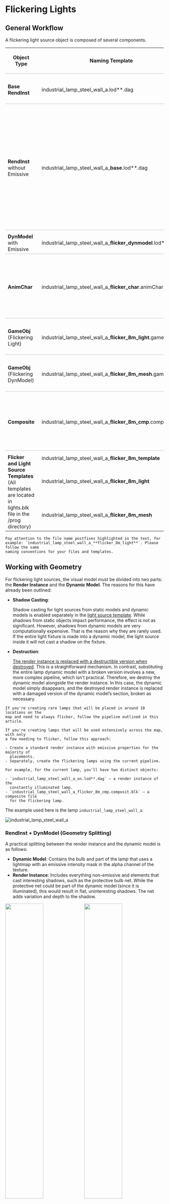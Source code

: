 # Flickering Lights

## General Workflow

A flickering light source object is composed of several components.

<table style="style=text-align:left; width=98%"><thead>
  <tr style="border-bottom: 2px solid #ddd">
    <th style="text-align:center"><p>Object Type</p></th>
    <th style="text-align:center"><p>Naming Template</p></th>
    <th style="text-align:center"><p>Description</p></th></tr></thead>

  <tr style="border-bottom: 2px solid #ddd">
    <td style="padding-top: 10px"><b>Base RendInst</b></td>
    <td style="padding-left: 15px; padding-top: 10px">industrial_lamp_steel_wall_a.lod**.dag</td>
    <td style="padding-left: 15px; padding-top: 10px">This is the model used as
    the base for creating a flickering lamp. In some cases, it may not be
    required, especially if you are designing a lamp from scratch with built-in
    flickering functionality.</td>
  </tr>

  <tr style="border-bottom: 2px solid #ddd">
    <td style="padding-top: 10px"><b>RendInst</b> without Emissive</td>
    <td style="padding-left: 15px; padding-top: 10px">industrial_lamp_steel_wall_a_<b>base</b>.lod**.dag</td>
    <td style="padding-left: 15px; padding-top: 10px">A detached part of the
    object without any emissive properties, exported as a separate render
    instance.

   This is necessary for:

   - Casting shadows (render instance shadows are significantly computationally
   cheaper than dynamic models shadows).
   - Destroying the light source (lights disappear when the render instance
   whose bounding box contains the centers of the light sources is destroyed).
   - Visually destroying the object (render instances are easily [destroyed via
   destructors](../about-assets/customizing_asset_destructions.md). Dealing with
   dynamic models is more complex, so we make them disappear following the light
   source rules – their pivots must fall within the bounding box of the
   destroyed render instance).

   Simply put, when the render instance is destroyed, the dynamic model
   disappears, the light source is removed, and the render instance breaks apart
   via the destructor.</td>
  </tr>

  <tr style="border-bottom: 2px solid #ddd">
    <td style="padding-top: 10px"><b>DynModel</b> with Emissive</td>
    <td style="padding-left: 15px; padding-top: 10px">industrial_lamp_steel_wall_a_<b>flicker_dynmodel</b>.lod**.dag</td>
    <td style="padding-left: 15px; padding-top: 10px">A detached part of the
    overall model, exported with a dynamic glowing shader. Essentially, this
    is the part that will glow and flicker.</td>
  </tr>

  <tr style="border-bottom: 2px solid #ddd">
    <td style="padding-top: 10px"><b>AnimChar</b></td>
    <td style="padding-left: 15px; padding-top: 10px">industrial_lamp_steel_wall_a_<b>flicker_char</b>.animChar.blk</td>
    <td style="padding-left: 15px; padding-top: 10px">A simple .blk file that
    contains references to the dynamic model and its skeleton. Technically, this
    is necessary because we cannot place a dynamic model directly on the map, as
    it's not a static object. However, placing an animChar is possible.

   Example:

   - dynModel:t="industrial_lamp_steel_wall_a_flicker_dynmodel"
   - skeleton:t="industrial_lamp_steel_wall_a_flicker_skeleton"</td>
  </tr>

  <tr style="border-bottom: 2px solid #ddd">
    <td style="padding-top: 10px"><b>GameObj</b> (Flickering Light)</td>
    <td style="padding-left: 15px; padding-top: 10px">industrial_lamp_steel_wall_a_<b>flicker_8m_light</b>.gameObj.blk</td>
    <td style="padding-left: 15px; padding-top: 10px">A .blk file containing the
    name of the light source template from lights.blk file in the
    <project_name>/prog directory. It is placed in
    develop/assets/common/gameRes/gameObjects directory. This game object will
    be placed on the map as a "flickering light source" with an 8-meter radius.</td>
  </tr>

  <tr style="border-bottom: 2px solid #ddd">
    <td style="padding-top: 10px"><b>GameObj</b> (Flickering DynModel)</td>
    <td style="padding-left: 15px; padding-top: 10px">industrial_lamp_steel_wall_a_<b>flicker_8m_mesh</b>.gameObj.blk</td>
    <td style="padding-left: 15px; padding-top: 10px">A .blk file containing the
    name of the light source template from lights.blk file in the
    <project_name>/prog directory. It is placed in
    develop/assets/common/gameRes/gameObjects directory. This game object will
    be placed on the map as a "flickering dynamic model".</td>
  </tr>

  <tr style="border-bottom: 2px solid #ddd">
    <td style="padding-top: 10px"><b>Composite</b></td>
    <td style="padding-left: 15px; padding-top: 10px">industrial_lamp_steel_wall_a_<b>flicker_8m_cmp</b>.composit.blk</td>
    <td style="padding-left: 15px; padding-top: 10px">This composite.blk file
   includes:

   - The base render instance: industrial_lamp_steel_wall_a_base.lod**.dag
   - The flickering light game object: industrial_lamp_steel_wall_a_flicker_8m_light.gameObj.blk
   - The flickering dynamic model game object: industrial_lamp_steel_wall_a_flicker_8m_mesh.gameObj.blk</td>
  </tr>

  <tr>
    <td style="padding-top: 10px" rowspan="3"><b>Flicker and Light Source Templates</b>
    (All templates are located in lights.blk file in the <project_name>/prog directory)</td>
    <td style="padding-left: 15px; padding-top: 10px">industrial_lamp_steel_wall_a_<b>flicker_8m_template</b></td>
    <td style="padding-left: 15px; padding-top: 10px">Flicker Template. Defines
    the flicker parameters.</td>
  </tr>
  <tr>
    <td style="padding-left: 15px; padding-top: 10px">industrial_lamp_steel_wall_a_<b>flicker_8m_light</b></td>
    <td style="padding-left: 15px; padding-top: 10px">Flickering Light Source
    Template. Links the light source to the flicker behavior (you can use a
    ready-made light source or make your own). The file has the same name as the
    industrial_lamp_steel_wall_a_flicker_8m_light.gameObj.blk file.</td>
  </tr>
  <tr>
    <td style="padding-left: 15px; padding-top: 10px">industrial_lamp_steel_wall_a_<b>flicker_8m_mesh</b></td>
    <td style="padding-left: 15px; padding-top: 10px">Flickering Dynamic Model
    Template. Links the dynamic model to the flicker behavior (via AnimChar).
    The file has the same name as the industrial_lamp_steel_wall_a_flicker_8m_mesh.gameObj.blk file.</td>
  </tr>

</table>

```{important}
Pay attention to the file name postfixes highlighted in the text, for example: `industrial_lamp_steel_wall_a_**flicker_8m_light**`. Please follow the same
naming conventions for your files and templates.
```

## Working with Geometry

For flickering light sources, the visual model must be divided into two parts:
the **Render Instance** and the **Dynamic Model**. The reasons for this have
already been outlined:

- **Shadow Casting**:

  Shadow casting for light sources from static models and dynamic models is
  enabled separately in the [light source template](./lights.md). While shadows
  from static objects impact performance, the effect is not as significant.
  However, shadows from dynamic models are very computationally expensive. That
  is the reason why they are rarely used. If the entire light fixture is made
  into a dynamic model, the light source inside it will not cast a shadow on the
  fixture.

- **Destruction**:

  [The render instance is replaced with a destructible version when
  destroyed](../about-assets/customizing_asset_destructions.md). This is a
  straightforward mechanism. In contrast, substituting the entire lamp dynamic
  model with a broken version involves a new, more complex pipeline, which isn't
  practical. Therefore, we destroy the dynamic model alongside the render
  instance. In this case, the dynamic model simply disappears, and the destroyed
  render instance is replaced with a damaged version of the dynamic model’s
  section, broken as necessary.

```{important}
If you're creating rare lamps that will be placed in around 10 locations on the
map and need to always flicker, follow the pipeline outlined in this article.

If you're creating lamps that will be used extensively across the map, with only
a few needing to flicker, follow this approach:

- Create a standard render instance with emissive properties for the majority of
  placements.
- Separately, create the flickering lamps using the current pipeline.

For example, for the current lamp, you'll have two distinct objects:

- `industrial_lamp_steel_wall_a_on.lod**.dag` – a render instance of the
  constantly illuminated lamp.
- `industrial_lamp_steel_wall_a_flicker_8m_cmp.composit.blk` – a composite file
  for the flickering lamp.
```

The example used here is the lamp `industrial_lamp_steel_wall_a`:

![industrial_lamp_steel_wall_a](./_images/industrial_lamp_steel_wall_a.jpg)

### RendInst + DynModel (Geometry Splitting)

A practical splitting between the render instance and the dynamic model is as
follows:

- **Dynamic Model**: Contains the bulb and part of the lamp that uses a lightmap
  with an emissive intensity mask in the alpha channel of the texture.
- **Render Instance**: Includes everything non-emissive and elements that cast
  interesting shadows, such as the protective bulb net. While the protective net
  could be part of the dynamic model (since it is illuminated), this would
  result in flat, uninteresting shadows. The net adds variation and depth to the
  shadow.

<img src="_images/industrial_lamp_steel_wall_a_01.jpg" width="49%" class="bg-primary">
<img src="_images/industrial_lamp_steel_wall_a_02.jpg" width="49%" class="bg-primary">

```{important}
To prevent de-synchronization between the matrices of the dynamic model and the
render instance, their pivots must align (positioned correctly in the scene
before exporting to `.dag` files). In the image above, they are shown side by
side for demonstration purposes only.
```

### Naming of Exported Objects

For an object initially named `industrial_lamp_steel_wall_a.lod**.dag`, the
split render instance and dynamic model should be named as follows:

- **RendInst**: `industrial_lamp_steel_wall_a_base.lod**.dag` – the non-emissive
  base, to which the rest is added.
- **Dynamic Model**: `industrial_lamp_steel_wall_a_flicker_dynmodel.lod**.dag` –
  the flickering dynamic model.

### Shaders

- **RendInst**: Uses standard shaders based on the asset creation technology.
- **Dynamic Model**: Uses a dynamic emissive shader, typically the
  [dynamic_emissive](../shaders/dng-shaders/rendinst_emissive.md) shader.

### Destructions

As mentioned earlier, destruction is only applied to render instances. Since
destroying dynamic models is more complex, both the dynamic models and light
sources will simply vanish when the associated render instance is destroyed, as
long as they are within its bounding box.

```{important}
"Automatic" destruction of lights and dynamic models will only occur under the
following conditions:
1. Their pivots must be inside the bounding box of the destroyed render
   instance. If they merely touch the edge, destruction will not occur.
2. The property `destroyable_with_rendinst:tag{}` must be specified in their
   templates. Most lights (99%) inherit this property from their base templates,
   so it typically doesn’t need to be added manually. However, for each new
   dynamic model, you must include this property in the template, such as in
   `industrial_lamp_steel_wall_a_flicker_8m_mesh`.
```

To properly configure destruction, you only need to:

1. Create a standard `_destr` for the render instance.
2. Define the render instance destruction in `rendinst_dmg.blk` according to
   standard guidelines.

```{important}
When destroying the render instance, the entire model must be affected, meaning
the destruction process must cover both the static and dynamic parts. Otherwise,
the dynamic model will disappear abruptly, leaving gaps in the remaining render
instance's geometry.
```

Here’s the proper destruction process:

<table style="text-align:center; width:96%"><thead><tr>
  <th style="text-align:center; width:24%"><p>Render Instance</p></th>
  <th style="text-align:center; width:24%"><p>Dynamic Model</p></th>
  <th style="text-align:center; width:24%"><p>Render Instance Dynamic Model Destruction</p></th>
  <th style="text-align:center; width:24%"><p>Render Instance Dynamic Model Destruction DMG(optional)</p></th></tr></thead>
</table>

<img src="_images/industrial_lamp_steel_wall_a_03.jpg" width="24%" class="bg-primary">
<img src="_images/industrial_lamp_steel_wall_a_04.jpg" width="24%" class="bg-primary">
<img src="_images/industrial_lamp_steel_wall_a_05.jpg" width="24%" class="bg-primary">
<img src="_images/industrial_lamp_steel_wall_a_06.jpg" width="24%" class="bg-primary">

## Working with Textures and Materials

Some key considerations:

- The emissive mask, which is stored in the alpha channel of the albedo texture
  based on the
  [rendinst_emissive/dynamic_emissive](../shaders/dng-shaders/rendinst_emissive.md)
  shader system, should only be baked for the part of the model included in the
  dynamic model. Flickering is not supported for the render instance.

- Therefore, the render instance should not use an emissive shader unless
  specifically required by the artistic design (e.g., in a sci-fi setting).

- Keep in mind that the flickering light source does not account for the light
  color or the emissive color in the material. You must manually adjust the
  emissive color to match the desired light color (or vice versa if you're
  creating a new light). There is no automatic synchronization between them.

- Unless required by the artistic design, avoid baking colored light into the
  albedo texture. Doing so will restrict the emissive color options for the
  model (if someone else wishes to use it with a different color). The color and
  intensity of the emissive effect are controlled in the
  [rendinst_emissive/dynamic_emissive](../shaders/dng-shaders/rendinst_emissive.md)
  shader settings.

- As a result, if you need two identical lamps with different emission colors
  (e.g., white and red), you must create two separate dynamic models with
  different emissive material settings. This won’t be possible if the emissive
  color is baked into the albedo.

- Be aware that the [*Asset
  Viewer*](../../dagor-tools/asset-viewer/asset-viewer/asset_viewer.md) does not
  accurately display emissive color and intensity. All testing should be done
  in-game. Do not rely on the *Asset Viewer* for accurate results.

## Configuring the .folder.blk

If you’re unsure how the system handles `.dag` files and distinguishes between
dynamic models and render instances, please refer to the following
documentation:

- [.blk](../../dagor-tools/blk/blk.md)
- [.folder.blk](../all-about-blk/folder_blk.md)
- [Assets Philosophy](../about-assets/about_assets.md)

### Static Geometry Processing

As usual, follow the standard procedure for processing static geometry. The only
thing to note is that if you're handling static geometry at the beginning of the
`.folder.blk`, make sure to **exclude dynamic models**. Failing to do so will
cause them to be processed incorrectly.

**Example:**

```
virtual_res_blk{
  find:t="^(.*)\.lod00\.dag$"
  exclude:t = "_destr\.lod00\.dag$"
  exclude:t = "_dynmodel\.lod00\.dag$"
  className:t="rendInst"
  contents{
    lod{range:r=12;}
    lod{range:r=30;}
    lod{range:r=80;}
    allowProxyMat:b=yes
  }
}
```

If you process dynamic models first, no exclusion is needed later (since a
resource processed twice will not be handled again). Just remember to remove
unnecessary `stopProcessing:b=false` flags.

### Dynamic Geometry Processing

In Dagor Engine’s logic, a dynamic model is considered a dynamic model if:

1. It uses dynamic shaders.
2. It has a skeleton.

We’ve already assigned dynamic shaders in the materials, so now we need to
create the skeleton:

```
virtual_res_blk{                          // Skeleton creation block
  find:t="^((.*)_dynmodel)\.lod00\.dag$"  // Find all LOD00s with the _dynmodel postfix
  stopProcessing:b=false                  // Allows reprocessing of these .dag files in the next block

  className:t="skeleton"                  // Treat the found assets as skeletons (extracting data to build a skeleton asset)
  name:t="$2_skeleton"                    // Name the skeleton using the dynamic model name ($2) with a _skeleton postfix
  contents{                               // Additional data processing rules
    addSkinNodes:b=yes
    reduceNodes:b=yes
  }
}

virtual_res_blk{                          // Dynamic model creation block
  find:t="^((.*)_dynmodel)\.lod00\.dag$"  // Find all LOD00s with the _dynmodel postfix (due to the previous block's stopProcessing:b=false)
  stopProcessing:b=false                  // Likely a redundant parameter here.
  className:t="DynModel"                  // Process the found assets as dynamic models (extracting data to build the dynamic model asset)
  name:t="$2_dynmodel"                    // Name the dynamic model as $2_dynmodel (i.e., dynamic model name with _dynmodel postfix)
  contents{                               // Additional data processing rules
    lod{range:r=12;}                      // LOD distances
    lod{range:r=30;}
    lod{range:r=80;}
    ref_skeleton:t="$2_skeleton"          // Reference the skeleton created in the previous block
  }
}
```

```{important}
There may be some confusion regarding the naming of assets. We process objects
with the `_dynmodel` postfix, then assign two additional postfixes in the
skeleton and dynamic model creation blocks:

- `_skeleton`
- `_dynmodel`

This might lead to an expectation of names like:

- `_dynmodel_skeleton`
- `_dynmodel_dynmodel`

However, the *Asset Viewer* shows correct names without the redundant
`_dynmodel`.

![Important: Naming Considerations](./_images/industrial_lamp_steel_wall_a_07.jpg)

This is due to the search query defined in the
`find:t="^((.*)_dynmodel)\.lod00\.dag$"` statement.

Had the query been `find:t="^(.*_dynmodel)\.lod00\.dag$"`, the entire dynamic
model name, including `_dynmodel`, would be treated as the object name ($2). The
query we use ensures that only the inner-most group (i.e., the core object name
without `_dynmodel`) is treated as the object name.
```

### Collision Processing

As we know, collisions are now processed through file includes like `include
"#/develop/assets/_ri_collision_lod1.blk"`. By default, this include will also
affect dynamic models, as it doesn't exclude them. A logical approach would be
to first include the dynamic model collision block, but dynamic models don’t
handle collisions the same way – they are processed through damage models (DMs).

Thus, a hybrid processing solution is needed:

```
include "#/develop/assets/_ri_collision_lod1.blk"                                      // Include RenderInst collision processing.
"@override-last"{                                                                      // Override parameters from the included file.
  "@override:find":t="^(.*)_dynmodel\.lod01\.dag$"                                     // Find LOD01s specifically for dynamic models.
  "@override:contents"{gameResPack:t="game_logic.grp"; defCollidable:b=no;}         // Set assembly parameters for dynamic model collisions.
  stopProcessing:b=no                                                                  // Likely a redundant parameter here.
}

include "#/develop/assets/_ri_collision_lod1.blk"                                      // Repeat the RenderInst collision processing include.
```

This hybrid approach ensures that both the render instances and dynamic models
are handled appropriately within the collision pipeline.

### AnimChar

Technically, we cannot directly place a dynamic model on the map or use it
within the flicker templates we need. However, we can achieve this with an
animChar (animated character). Despite the abstract name, it allows us to manage
dynamic resources effectively.

In essence, the animChar file lists the dynamic resources that should be applied
to a specific animated model (flickering light is simply another form of
animation).

For instance, the `industrial_lamp_steel_wall_a_flicker_char.animChar.blk`
contains the following two lines:

```
dynModel:t="industrial_lamp_steel_wall_a_flicker_dynmodel"  // Dynamic model
skeleton:t="industrial_lamp_steel_wall_a_flicker_skeleton"  // Associated skeleton
```

Place the animChar file alongside the dynamic model, naming it after the model
with the suffix `_char.animChar.blk`. No additional `.folder.blk` processing is
required.

### GameObjects

[Game Objects](../../dagor-tools/gameobj/gameobjects.md) are essentially
placeholders, containers, or dummies with the same name as the related template.
They are used to position objects in the environment or to add them to template
composites. GameObjects provide the matrix information needed to trigger effects
like sound (SFX), visual effects (VFX), game triggers, and light sources.

Typically, GameObjects are stored in a common directory with other GameObjects.
In *daNetGame-based* projects, for example, this would be located at:

`/<project_name>/develop/assets/common/gameRes/gameObjects/`

We need the following:

1. `industrial_lamp_steel_wall_a_flicker_8m_light.gameObj.blk` – This GameObject
   represents the flickering light source (with an 8-meter radius) and will be
   placed on the map as a light source. Inside the `.blk` file, define:

   ```
   volumeType:t="point"
   ```

2. `industrial_lamp_steel_wall_a_flicker_8m_mesh.gameObj.blk` – This GameObject
   represents the flickering dynamic model and will be placed on the map as the
   dynamic object. Inside the `.blk` file, define:

   ```
   volumeType:t="point"
   ref_dynmodel:t="industrial_lamp_steel_wall_a_flicker_dynmodel"
   ```

   ```{important}
   Make sure to reference the correct dynamic model; otherwise, incorrect
   resources may be loaded.
   ```

### Composite Object

To place everything on the map, you’ll need to create a composite object, which
will include:
- The base render instance
- The flickering light game object
- The flickering dynamic model game object

Don’t forget to adjust the orientation of the light source based on the lamp’s
configuration (usually, lights are directed sideways along the X-axis).
Additionally, for optimal visuals, make use of [photometric light
sources](./photometric_lights.md) in *daNetGame*-based projects.

An example composite file for the flickering lamp:

```
className:t="composit"

node{
  name:t="industrial_lamp_steel_wall_a_base:rendInst"
  tm:m=[[1, 0, 0] [0, 1, 0] [0, 0, 1] [0, 0, 0]]
}

node{
  name:t="industrial_lamp_steel_wall_a_flicker_8m_mesh:gameObj"
  tm:m=[[1, 0, 0] [0, 1, 0] [0, 0, 1] [0, 0, 0]]
}

node{
  name:t="industrial_lamp_steel_wall_a_flicker_8m_light:gameObj"
  tm:m=[[0.961074, 0.27629, 0] [-2.08593e-08, 7.25591e-08, 1] [0.27629, -0.961074, 7.54979e-08] [0.624191, -0.270539, 0.0204315]]
}
```

### Light and Flicker Templates

Flicker sources are defined by templates, similar to light source templates, and
are stored in the `lights.blk` file within the `<project_name>/prog` directory. For
example:

`<project_name>/prog/gameBase/content/common/gamedata/templates/lights.blk`

These templates usually extend from or use base templates found in
`light_flicker.blk`, which is located in the "global" `prog` directory:

`/prog/daNetGameLibs/light_flicker/templates/light_flicker.blk`

These templates define the flickering behavior for light sources and/or emissive
intensity for dynamic models using
[rendinst_emissive/dynamic_emissive](../shaders/dng-shaders/rendinst_emissive.md)
shaders.

In general, three templates cover 99% of the cases, and they follow a specific
order. Using our current lamp as an example:

1. `industrial_lamp_steel_wall_a_flicker_8m_template` – Flicker template that
   defines flicker parameters (frequency, pauses, emissive intensity, etc.).
2. `industrial_lamp_steel_wall_a_flicker_8m_light` – Flickering light template,
   which links a light source (either an existing one or a custom one) to the
   flicker behavior defined above.
3. `industrial_lamp_steel_wall_a_flicker_8m_mesh` – Flickering lamp template,
   which links the flicker template to the dynamic model via the animChar.

The relationship between these templates is as follows:

- The flicker template links to:
  - The flickering light template.
  - The flickering dynamic model template.

You don’t always need to create new templates from scratch. If you have an
appropriate flicker template, you can reuse it by linking it to the required
light and dynamic model. However, the flickering lamp template (for the dynamic
model) will need to be recreated each time, as it uses specific animChars.

The flicker and flickering light templates can be reused in various combinations
and scenarios.

```{caution}
All templates are named after the lamps they are created for. Reusing templates
is possible, but this naming scheme can lead to confusion. It's up to you to
decide whether to recreate all templates from scratch or reuse existing ones
(though they may be named after other objects).
```

### Flicker Template

```{important}
The randomization settings for flickering will apply synchronously to all
identical lamps. This means that if you place two identical lamps next to each
other, they will flicker randomly but in sync! Each lamp can look very artistic,
but the sync flickering may not be desirable almost in all cases.

If you need to place multiple identical flickering lamps in close proximity,
create several flicker templates (and corresponding templates) along with
multiple composites, then place them randomly.
```

Let’s review the flicker template for the current lamp
(`<project_name>/prog/gameBase/content/common/gamedata/templates/lights.blk`):

```
industrial_lamp_steel_wall_a_flicker_8m_template{
  _use:t="light_flicker_with_sparks"

  light_flicker__attack_time:p2 = 0.01, 0.15  // Transition time from "off" to "on"
  light_flicker__on_time:p2 = 1, 10           // Duration of "on" state
  light_flicker__release_time:p2 = 0.75, 1.25 // Transition time from "on" to "off"
  light_flicker__off_time:p2 = 0.01, 6        // Duration of "off" state

  light_flicker__on_brightness:p2 = 1.0, 1.6  // Brightness during "on" state, multiplied by light__brightness
  light_flicker__off_brightness:p2 = 0.0, 0.2 // Brightness during "off" state, multiplied by light__brightness

  light_flicker__noise_brightness_on:p2 = 0.5, 1.0  // Noise amplitude multiplier during "on" state
  light_flicker__noise_brightness_off:p2 = 0.0, 1.0 // Noise amplitude multiplier during "off" state
  light_flicker__noise_time:r = 17.0                // Noise frequency (per second)
}
```

This template extends the root template `_use:t="light_flicker_with_sparks"`,
which contains additional parameters, including settings for sparks (covered in
the [VFX](./flickering_lights.md#vfx) section).

The key thing to understand about flicker parameter configuration is that each
parameter has a minimum and maximum value, and a random value between the two is
selected for each cycle. This allows you to create both uniform and highly
random flickering patterns.

Overall, the flicker effect is described by the following parameters, which
we’ll explore in detail below.

![Flicker Template](./_images/industrial_lamp_steel_wall_a_08.jpg)

### Cycle Elements

- `light_flicker__attack_time:p2 = 0.01, 0.15`: Time required for the light
    source to transition from the "off" to "on" state. The time, in seconds, for
    the light source to ignite. With these parameters, each new cycle will take
    between `0.01` and `0.15` seconds.

- `light_flicker__on_time:p2 = 0.01, 0.5`: Duration of the "on" state. The time,
    in seconds, the light source will remain lit.

- `light_flicker__release_time:p2 = 0.25, 0.75`: Time required for the light
    source to transition from the "on" to "off" state. The time, in seconds, for
    the light source to fade out.

- `light_flicker__off_time:p2 = 0.01, 4`: Duration of the "off" state. The time,
    in seconds, the light source will remain off.

### Brightness Control

- `light_flicker__on_brightness:p2 = 0.6, 1.0`: Brightness multiplier during
    the "on" state. Multiplies the brightness of the base light source or
    emissive shader when the light is on.

- `light_flicker__off_brightness:p2 = 0.0, 0.1`: Brightness multiplier during
    the "off" state. Multiplies the brightness of the base light source or
    emissive shader when the light is off.

### Additional Micro-Noise

- `light_flicker__noise_brightness_on:p2=0.25,1.0`: Multiplier for low/high
    noise amplitude when the light is "on". Multiplies the micro-flickering
    effect during the "on" state, based on the `light_flicker__on_brightness`.

- `light_flicker__noise_brightness_off:p2=0.0,1.0`: Multiplier for low/high
    noise amplitude when the light is "off". Multiplies the micro-flickering
    effect during the "off" state, based on the `light_flicker__off_brightness`.

- `light_flicker__noise_time:r=50.0`: Noise frequency (per second). The
    frequency of micro-flickering. This value is deterministic and does not
    involve randomness.

### VFX

We can choose from various base templates, which are extended in our
implementation. Examples include:

- `_use:t="light_flicker"`: Basic template without additional effects.
- `_use:t="light_flicker_with_sparks"`: Adds sparks and sound effects, suitable
  for indoor lamps.
- `_use:t="light_flicker_with_sparks_nightly"`: Adds sparks and sound effects
  only during nighttime, which is appropriate for outdoor lights.

The sparks will appear as shown below:

![VFX](./_images/industrial_lamp_steel_wall_a_09.jpg)

The chance of sparks appearing can be overridden using the parameter
`light_flicker__sparksEffectSpawnChance:r=0.3`.

Other settings are embedded in the base template `light_flicker.blk` in the
global program. By default, the `envir_sparks_burst_tiny_smoke` VFX is used, but
future updates will allow customization of the VFX.

### Flickering Light Template (Light Source)

As an example, consider `industrial_lamp_steel_wall_a_flicker_8m_light`:

```
industrial_lamp_steel_wall_a_flicker_8m_light{
  _use:t="spot_light_little_b"
  _use:t="light_flicker_updater_light"
  light_flicker_updater__template:t="industrial_lamp_steel_wall_a_flicker_8m_template"
}
```

This template includes:

- `_use:t="spot_light_little_b"`: Inherits the light source. However, you can
  override the light source parameters as needed. For example:

    ```
    light__max_radius:r=7
    light__color:c=208, 191, 152, 255
    light__brightness:r=121
    light__nightly:b=no
    ```

- `_use:t="light_flicker_updater_light": A required parameter for flickering
  light source templates. Synchronizes the flickering effect.

- `light_flicker_updater__template:t="industrial_lamp_steel_wall_a_flicker_8m_template"`:
  Points to our flickering settings template from the previous section.

```{important}
Regarding `_use:t="spot_light_little_b"`

It’s recommended to create a unique light source for each new lamp. This
approach eliminates the need for overrides within the template. Layering
extended light sources on top of each other can create issues when trying to
modify the settings of a specific light source. You would need to ensure that no
other light source is extending it.

Alternatively, instead of extending a light source, you could define it entirely
within the current template. However, in this case, the light source would
always be tied to the flickering template. Typically, flickering light sources
are used to add variation to non-flickering lights. For example, in a hallway
with several identical lamps, only some of them flicker. It makes sense to use a
single reference light source for both variants.
```

### Flickering Dynamic Model Template

For example, consider `industrial_lamp_steel_wall_a_flicker_8m_mesh`:

```
industrial_lamp_steel_wall_a_flicker_8m_mesh{
  _use:t="light_flicker_updater_mesh"
  animchar__res:t="industrial_lamp_steel_wall_a_flicker_char"
  light_flicker_updater__template:t="industrial_lamp_steel_wall_a_flicker_8m_template"
  "destroyable_with_rendinst:tag" {}
}
```

This template includes:

- `_use:t="light_flicker_updater_mesh"`: A required parameter for flickering
  dynamic model templates. Synchronizes the flickering effect.

- `animchar__res:t="industrial_lamp_steel_wall_a_flicker_char"`: Specifies the
  animation character for our model. This effectively transmits the flickering
  effect to the dynamic model.

- `light_flicker_updater__template:t="industrial_lamp_steel_wall_a_flicker_8m_template"`:
  Points to our flickering settings template.

- `"destroyable_with_rendinst:tag" {}`: Specifies that the dynamic model should
  disappear if its pivot intersects with the bounding box of a destroyed render
  instance.

```{note}
All emissive settings of the dynamic model (except for color, likely) will be
overridden by the parameters from the flickering template
(`industrial_lamp_steel_wall_a_flicker_8m_template`).
```


